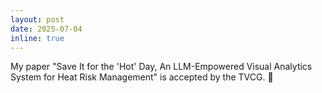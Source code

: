 ```yaml
---
layout: post
date: 2025-07-04
inline: true
---
```


My paper "Save It for the 'Hot' Day, An LLM-Empowered Visual Analytics System for Heat Risk Management" is accepted by the TVCG. :tada:


